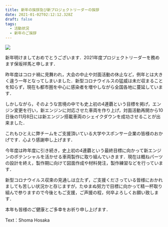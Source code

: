 ```yaml
---
title: 新年の挨拶及び新プロジェクトリーダーの挨拶
date: 2021-01-02T02:12:12.328Z
draft: false
tags:
  - 活動状況
  - 新年のご挨拶
---
```

![](dsc_00267.jpg)

新年明けましておめでとうございます．2021年度プロジェクトリーダーを務めます保坂祥馬と申します．

昨年度はコロナ禍に見舞われ，大会の中止や対面活動の休止など，例年とは大きく違う一年となってしまいました．新型コロナウイルスの猛威は未だ収まることを知らず，現在も都市圏を中心に感染者を増やしながら全国各地に蔓延しています．

しかしながら，そのような苦境の中でも史上初の4連覇という目標を掲げ，エンジン変更を行い，新エンジンに対応させた車両を作り上げ，対面活動再開から10日後の11月8日には新エンジン搭載車両のシェイクダウンを成功させることが出来ました．

これもひとえに弊チームをご支援頂いている大学やスポンサー企業の皆様のおかげです．心より感謝申し上げます．

今年度は昨年度に引き続き，史上初の4連覇という最終目標に向かって新エンジンのポテンシャルを活かせる車両製作に取り組んでいきます．現在は概ねパーツの設計を終え，製作期に向けて図面作成や材料発注，製作練習などを行っています．

新型コロナウイルス収束の見通しは立たず，ご支援くださっている皆様におかれましても苦しい状況かと存じますが，たゆまぬ努力で目標に向かって精一杯取り組んで参りますので今後ともご支援，ご声援の程，何卒よろしくお願い致します．

本年も皆様のご健康とご多幸をお祈り申し上げます．

Text：Shoma Hosaka